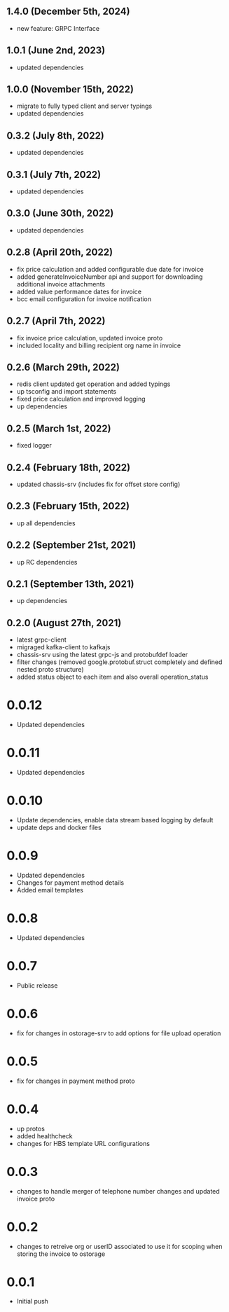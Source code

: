 ## 1.4.0 (December 5th, 2024)

- new feature: GRPC Interface

## 1.0.1 (June 2nd, 2023)

- updated dependencies

## 1.0.0 (November 15th, 2022)

- migrate to fully typed client and server typings
- updated dependencies

## 0.3.2 (July 8th, 2022)

- updated dependencies

## 0.3.1 (July 7th, 2022)

- updated dependencies

## 0.3.0 (June 30th, 2022)

- updated dependencies

## 0.2.8 (April 20th, 2022)

- fix price calculation and added configurable due date for invoice
- added generateInvoiceNumber api and support for downloading additional invoice attachments
- added value performance dates for invoice
- bcc email configuration for invoice notification

## 0.2.7 (April 7th, 2022)

- fix invoice price calculation, updated invoice proto
- included locality and billing recipient org name in invoice

## 0.2.6 (March 29th, 2022)

- redis client updated get operation and added typings
- up tsconfig and import statements
- fixed price calculation and improved logging
- up dependencies

## 0.2.5 (March 1st, 2022)

- fixed logger

## 0.2.4 (February 18th, 2022)

- updated chassis-srv (includes fix for offset store config)

## 0.2.3 (February 15th, 2022)

- up all dependencies

## 0.2.2 (September 21st, 2021)

- up RC dependencies

## 0.2.1 (September 13th, 2021)

- up dependencies

## 0.2.0 (August 27th, 2021)

- latest grpc-client
- migraged kafka-client to kafkajs
- chassis-srv using the latest grpc-js and protobufdef loader
- filter changes (removed google.protobuf.struct completely and defined nested proto structure)
- added status object to each item and also overall operation_status

# 0.0.12

- Updated dependencies

# 0.0.11

- Updated dependencies

# 0.0.10

- Update dependencies, enable data stream based logging by default
- update deps and docker files

# 0.0.9

- Updated dependencies
- Changes for payment method details
- Added email templates

# 0.0.8

- Updated dependencies

# 0.0.7

- Public release

# 0.0.6

-  fix for changes in ostorage-srv to add options for file upload operation

# 0.0.5

- fix for changes in payment method proto

# 0.0.4

- up protos
- added healthcheck
- changes for HBS template URL configurations

# 0.0.3

- changes to handle merger of telephone number changes and updated invoice proto

# 0.0.2

- changes to retreive org or userID associated to use it for scoping when storing
  the invoice to ostorage

# 0.0.1

- Initial push
